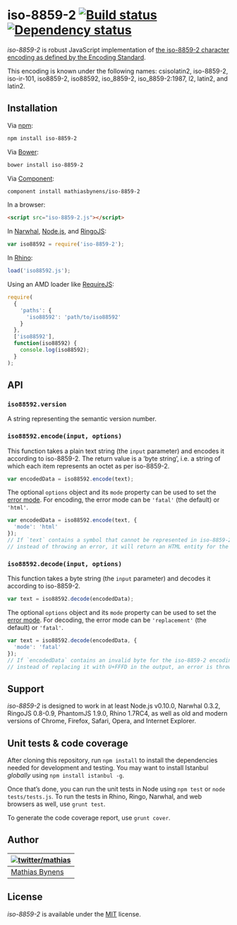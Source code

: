 # iso-8859-2 [![Build status](https://travis-ci.org/mathiasbynens/iso-8859-2.svg?branch=master)](https://travis-ci.org/mathiasbynens/iso-8859-2) [![Dependency status](https://gemnasium.com/mathiasbynens/iso-8859-2.svg)](https://gemnasium.com/mathiasbynens/iso-8859-2)

_iso-8859-2_ is robust JavaScript implementation of [the iso-8859-2 character encoding as defined by the Encoding Standard](http://encoding.spec.whatwg.org/#iso-8859-2).

This encoding is known under the following names: csisolatin2, iso-8859-2, iso-ir-101, iso8859-2, iso88592, iso_8859-2, iso_8859-2:1987, l2, latin2, and latin2.

## Installation

Via [npm](http://npmjs.org/):

```bash
npm install iso-8859-2
```

Via [Bower](http://bower.io/):

```bash
bower install iso-8859-2
```

Via [Component](https://github.com/component/component):

```bash
component install mathiasbynens/iso-8859-2
```

In a browser:

```html
<script src="iso-8859-2.js"></script>
```

In [Narwhal](http://narwhaljs.org/), [Node.js](http://nodejs.org/), and [RingoJS](http://ringojs.org/):

```js
var iso88592 = require('iso-8859-2');
```

In [Rhino](http://www.mozilla.org/rhino/):

```js
load('iso88592.js');
```

Using an AMD loader like [RequireJS](http://requirejs.org/):

```js
require(
  {
    'paths': {
      'iso88592': 'path/to/iso88592'
    }
  },
  ['iso88592'],
  function(iso88592) {
    console.log(iso88592);
  }
);
```

## API

### `iso88592.version`

A string representing the semantic version number.

### `iso88592.encode(input, options)`

This function takes a plain text string (the `input` parameter) and encodes it according to iso-8859-2. The return value is a ‘byte string’, i.e. a string of which each item represents an octet as per iso-8859-2.

```js
var encodedData = iso88592.encode(text);
```

The optional `options` object and its `mode` property can be used to set the [error mode](http://encoding.spec.whatwg.org/#error-mode). For encoding, the error mode can be `'fatal'` (the default) or `'html'`.

```js
var encodedData = iso88592.encode(text, {
  'mode': 'html'
});
// If `text` contains a symbol that cannot be represented in iso-8859-2,
// instead of throwing an error, it will return an HTML entity for the symbol.
```

### `iso88592.decode(input, options)`

This function takes a byte string (the `input` parameter) and decodes it according to iso-8859-2.

```js
var text = iso88592.decode(encodedData);
```

The optional `options` object and its `mode` property can be used to set the [error mode](http://encoding.spec.whatwg.org/#error-mode). For decoding, the error mode can be `'replacement'` (the default) or `'fatal'`.

```js
var text = iso88592.decode(encodedData, {
  'mode': 'fatal'
});
// If `encodedData` contains an invalid byte for the iso-8859-2 encoding,
// instead of replacing it with U+FFFD in the output, an error is thrown.
```

## Support

_iso-8859-2_ is designed to work in at least Node.js v0.10.0, Narwhal 0.3.2, RingoJS 0.8-0.9, PhantomJS 1.9.0, Rhino 1.7RC4, as well as old and modern versions of Chrome, Firefox, Safari, Opera, and Internet Explorer.

## Unit tests & code coverage

After cloning this repository, run `npm install` to install the dependencies needed for development and testing. You may want to install Istanbul _globally_ using `npm install istanbul -g`.

Once that’s done, you can run the unit tests in Node using `npm test` or `node tests/tests.js`. To run the tests in Rhino, Ringo, Narwhal, and web browsers as well, use `grunt test`.

To generate the code coverage report, use `grunt cover`.

## Author

| [![twitter/mathias](https://gravatar.com/avatar/24e08a9ea84deb17ae121074d0f17125?s=70)](https://twitter.com/mathias "Follow @mathias on Twitter") |
|---|
| [Mathias Bynens](http://mathiasbynens.be/) |

## License

_iso-8859-2_ is available under the [MIT](http://mths.be/mit) license.
